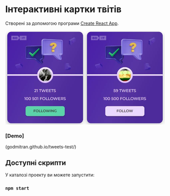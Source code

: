 # Інтерактивні картки твітів

Створені за допомогою програми [Create React App](https://github.com/facebook/create-react-app).

![screenshot](https://github.com/GoDmitrAn/tweets-test/blob/main/screen.jpg)

### [Demo]
(godmitran.github.io/tweets-test/)

## Доступні скрипти

У каталозі проекту ви можете запустити:

### `npm start`
